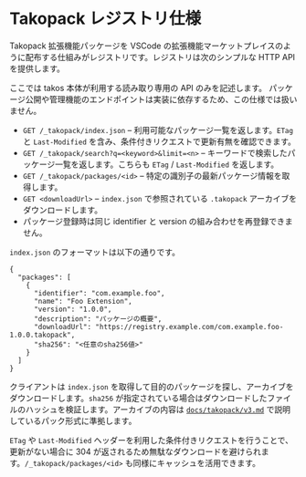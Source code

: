 # Takopack レジストリ仕様

Takopack 拡張機能パッケージを VSCode
の拡張機能マーケットプレイスのように配布する仕組みがレジストリです。レジストリは次のシンプルな
HTTP API を提供します。

ここでは takos 本体が利用する読み取り専用の API のみを記述します。
パッケージ公開や管理機能のエンドポイントは実装に依存するため、この仕様では扱いません。

- `GET /_takopack/index.json` – 利用可能なパッケージ一覧を返します。`ETag` と
  `Last-Modified` を含み、条件付きリクエストで更新有無を確認できます。
- `GET /_takopack/search?q=<keyword>&limit=<n>` –
  キーワードで検索したパッケージ一覧を返します。こちらも `ETag` /
  `Last-Modified` を返します。
- `GET /_takopack/packages/<id>` –
  特定の識別子の最新パッケージ情報を取得します。
- `GET <downloadUrl>` – `index.json` で参照されている `.takopack`
  アーカイブをダウンロードします。
- パッケージ登録時は同じ identifier と version の組み合わせを再登録できません。

`index.json` のフォーマットは以下の通りです。

```jsonc
{
  "packages": [
    {
      "identifier": "com.example.foo",
      "name": "Foo Extension",
      "version": "1.0.0",
      "description": "パッケージの概要",
      "downloadUrl": "https://registry.example.com/com.example.foo-1.0.0.takopack",
      "sha256": "<任意のsha256値>"
    }
  ]
}
```

クライアントは `index.json`
を取得して目的のパッケージを探し、アーカイブをダウンロードします。`sha256`
が指定されている場合はダウンロードしたファイルのハッシュを検証します。アーカイブの内容は
[`docs/takopack/v3.md`](./v3.md) で説明しているパック形式に準拠します。

`ETag` や `Last-Modified`
ヘッダーを利用した条件付きリクエストを行うことで、更新がない場合に 304
が返されるため無駄なダウンロードを避けられます。`/_takopack/packages/<id>`
も同様にキャッシュを活用できます。
